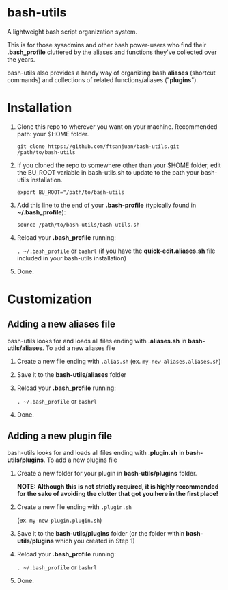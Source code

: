 bash-utils
==========

A lightweight bash script organization system.

This is for those sysadmins and other bash power-users who find their **.bash_profile** cluttered by the aliases and functions they've collected over the years.

bash-utils also provides a handy way of organizing bash **aliases** (shortcut commands) and collections of related functions/aliases ("**plugins**").


# Installation

1. Clone this repo to wherever you want on your machine. Recommended path: your $HOME folder.

	`git clone https://github.com/ftsanjuan/bash-utils.git /path/to/bash-utils`	

2.  If you cloned the repo to somewhere other than your $HOME folder, edit the BU_ROOT variable in bash-utils.sh to update to the path your bash-utils installation.  

	`export BU_ROOT="/path/to/bash-utils`
 

3.  Add this line to the end of your **.bash-profile** (typically found in **~/.bash_profile**):

	`source /path/to/bash-utils/bash-utils.sh`


4. Reload your **.bash_profile** running:
	
	`. ~/.bash_profile` or `bashrl` (if you have the **quick-edit.aliases.sh** file included in your bash-utils installation)
	
5. Done.


# Customization


## Adding a new aliases file

bash-utils looks for and loads all files ending with **.aliases.sh** in **bash-utils/aliases**.  To add a new aliases file

1.  Create a new file ending with `.alias.sh` (ex. `my-new-aliases.aliases.sh`)


2.  Save it to the **bash-utils/aliases** folder


3.  Reload your **.bash_profile** running:
	
	`. ~/.bash_profile` or `bashrl`

4.  Done.

## Adding a new plugin file

bash-utils looks for and loads all files ending with **.plugin.sh** in **bash-utils/plugins**.  To add a new plugins file

1.  Create a new folder for your plugin in **bash-utils/plugins** folder.

	**NOTE: Although this is not strictly required, it is highly recommended for the sake of avoiding the clutter that got you here in the first place!**


2.  Create a new file ending with `.plugin.sh` 
	
	(ex. `my-new-plugin.plugin.sh`)


3.  Save it to the **bash-utils/plugins** folder (or the folder within **bash-utils/plugins** which you created in Step 1)


4.  Reload your **.bash_profile** running:
	
	`. ~/.bash_profile` or `bashrl` 


5.  Done.